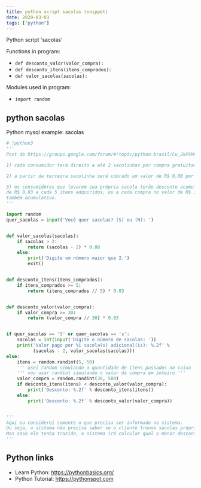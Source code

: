 ```yaml
---
title: python script sacolas (snippet)
date: 2020-03-03
tags: ["python"]
---
```

Python script 'sacolas'

Functions in program: 
* `def desconto_valor(valor_compra):`
* `def desconto_itens(itens_comprados):`
* `def valor_sacolas(sacolas):`

Modules used in program: 
* `import random`

## python sacolas

Python mysql example: sacolas

```python
# !python3
'''
Post de https://groups.google.com/forum/#!topic/python-brasil/Cu_JkPSMebs

1) cada consumidor terá direito a até 2 sacolinhas por compra gratuitamente.

2) a partir da terceira sacolinha será cobrado um valor de R$ 0,08 por sacolinha.

3) os consumidores que levarem sua própria sacola terão desconto acumulativo
de R$ 0,03 a cada 5 itens adquiridos, ou a cada compra no valor de R$ 30,00,
também acumulativo.
'''

import random
quer_sacolas = input('Você quer sacolas? (S) ou (N): ')


def valor_sacolas(sacolas):
    if sacolas > 2:
        return (sacolas - 2) * 0.08
    else:
        print('Digite um número maior que 2.')
        exit()


def desconto_itens(itens_comprados):
    if itens_comprados >= 5:
        return (itens_comprados // 5) * 0.03


def desconto_valor(valor_compra):
    if valor_compra >= 30:
        return (valor_compra // 30) * 0.03


if quer_sacolas == 'S' or quer_sacolas == 's':
    sacolas = int(input('Digite o número de sacolas: '))
    print('Valor pago por %i sacola(s) adicional(is): %.2f' %
          (sacolas - 2, valor_sacolas(sacolas)))
else:
    itens = random.randint(5, 50)
    ''' usei random simulando a quantidade de itens passados no caixa '''
    ''' vou usar randint simulando o valor da compra em inteiro '''
    valor_compra = random.randint(30, 500)
    if desconto_itens(itens) < desconto_valor(valor_compra):
        print('Desconto: %.2f' % desconto_itens(itens))
    else:
        print('Desconto: %.2f' % desconto_valor(valor_compra))


'''
Aqui eu considerei somente o que precisa ser informado no sistema.
Ou seja, o sistema não precisa saber se o cliente trouxe sacolas próprias.
Mas caso ele tenha trazido, o sistema irá calcular qual o menor desconto.
'''


```

## Python links

- Learn Python: https://pythonbasics.org/
- Python Tutorial: https://pythonspot.com
